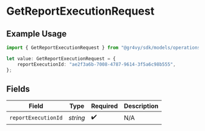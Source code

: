 # GetReportExecutionRequest

## Example Usage

```typescript
import { GetReportExecutionRequest } from "@gr4vy/sdk/models/operations";

let value: GetReportExecutionRequest = {
    reportExecutionId: "ae2f3a6b-7008-4787-9614-3f5a6c98b555",
};
```

## Fields

| Field               | Type                | Required            | Description         |
| ------------------- | ------------------- | ------------------- | ------------------- |
| `reportExecutionId` | *string*            | :heavy_check_mark:  | N/A                 |